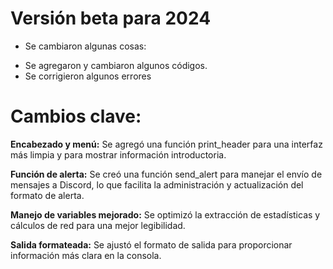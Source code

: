 <h1> Versión beta para 2024</h1>

- Se cambiaron algunas cosas:

* Se agregaron y cambiaron algunos códigos.
* Se corrigieron algunos errores

<h1>Cambios clave:</h1>

<b>Encabezado y menú:</b> Se agregó una función print_header para una interfaz más limpia y para mostrar información introductoria.

<b>Función de alerta:</b> Se creó una función send_alert para manejar el envío de mensajes a Discord, lo que facilita la administración y actualización del formato de alerta.

<b>Manejo de variables mejorado:</b> Se optimizó la extracción de estadísticas y cálculos de red para una mejor legibilidad.

<b>Salida formateada:</b> Se ajustó el formato de salida para proporcionar información más clara en la consola.
